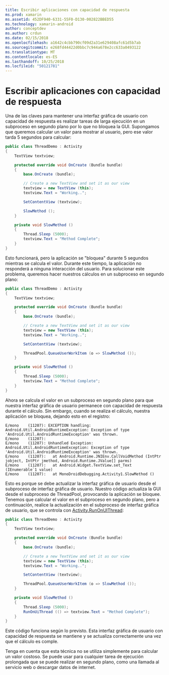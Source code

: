 ```yaml
---
title: Escribir aplicaciones con capacidad de respuesta
ms.prod: xamarin
ms.assetid: 452DF940-6331-55F0-D130-002822BBED55
ms.technology: xamarin-android
author: conceptdev
ms.author: crdun
ms.date: 02/15/2018
ms.openlocfilehash: a1642c4cbb790cf09d2a31e629408afc61d5b7ab
ms.sourcegitcommit: e268fd44422d0bbc7c944a678e2cc633a0493122
ms.translationtype: MT
ms.contentlocale: es-ES
ms.lasthandoff: 10/25/2018
ms.locfileid: "50121781"
---
```

# <a name="writing-responsive-applications"></a>Escribir aplicaciones con capacidad de respuesta

Una de las claves para mantener una interfaz gráfica de usuario con capacidad de respuesta es realizar tareas de larga ejecución en un subproceso en segundo plano por lo que no bloquea la GUI. Supongamos que queremos calcular un valor para mostrar al usuario, pero ese valor tarda 5 segundos para calcular:

```csharp
public class ThreadDemo : Activity
{
    TextView textview;

    protected override void OnCreate (Bundle bundle)
    {
        base.OnCreate (bundle);

        // Create a new TextView and set it as our view
        textview = new TextView (this);
        textview.Text = "Working..";

        SetContentView (textview);

        SlowMethod ();
    }

    private void SlowMethod ()
    {
        Thread.Sleep (5000);
        textview.Text = "Method Complete";
    }
}
```

Esto funcionará, pero la aplicación se "bloquea" durante 5 segundos mientras se calcula el valor. Durante este tiempo, la aplicación no responderá a ninguna interacción del usuario. Para solucionar este problema, queremos hacer nuestros cálculos en un subproceso en segundo plano:

```csharp
public class ThreadDemo : Activity
{
    TextView textview;

    protected override void OnCreate (Bundle bundle)
    {
        base.OnCreate (bundle);

        // Create a new TextView and set it as our view
        textview = new TextView (this);
        textview.Text = "Working..";

        SetContentView (textview);

        ThreadPool.QueueUserWorkItem (o => SlowMethod ());
    }

    private void SlowMethod ()
    {
        Thread.Sleep (5000);
        textview.Text = "Method Complete";
    }
}
```

Ahora se calcula el valor en un subproceso en segundo plano para que nuestra interfaz gráfica de usuario permanece con capacidad de respuesta durante el cálculo. Sin embargo, cuando se realiza el cálculo, nuestra aplicación se bloquea, dejando esto en el registro:

```shell
E/mono    (11207): EXCEPTION handling: Android.Util.AndroidRuntimeException: Exception of type 'Android.Util.AndroidRuntimeException' was thrown.
E/mono    (11207):
E/mono    (11207): Unhandled Exception: Android.Util.AndroidRuntimeException: Exception of type 'Android.Util.AndroidRuntimeException' was thrown.
E/mono    (11207):   at Android.Runtime.JNIEnv.CallVoidMethod (IntPtr jobject, IntPtr jmethod, Android.Runtime.JValue[] parms)
E/mono    (11207):   at Android.Widget.TextView.set_Text (IEnumerable`1 value)
E/mono    (11207):   at MonoDroidDebugging.Activity1.SlowMethod ()
```

Esto es porque se debe actualizar la interfaz gráfica de usuario desde el subproceso de interfaz gráfica de usuario. Nuestro código actualiza la GUI desde el subproceso de ThreadPool, provocando la aplicación se bloquee. Tenemos que calcular el valor en el subproceso en segundo plano, pero a continuación, realice la actualización en el subproceso de interfaz gráfica de usuario, que se controla con [Activity.RunOnUIThread](https://developer.xamarin.com/api/member/Android.App.Activity.RunOnUiThread/(System.Action)):

```csharp
public class ThreadDemo : Activity
{
    TextView textview;

    protected override void OnCreate (Bundle bundle)
    {
        base.OnCreate (bundle);

        // Create a new TextView and set it as our view
        textview = new TextView (this);
        textview.Text = "Working..";

        SetContentView (textview);

        ThreadPool.QueueUserWorkItem (o => SlowMethod ());
    }

    private void SlowMethod ()
    {
        Thread.Sleep (5000);
        RunOnUiThread (() => textview.Text = "Method Complete");
    }
}
```

Este código funciona según lo previsto. Esta interfaz gráfica de usuario con capacidad de respuesta se mantiene y se actualiza correctamente una vez que el cálculo es comple.

Tenga en cuenta que esta técnica no se utiliza simplemente para calcular un valor costoso. Se puede usar para cualquier tarea de ejecución prolongada que se puede realizar en segundo plano, como una llamada al servicio web o descargar datos de internet.
